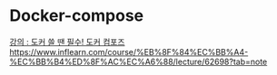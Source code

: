 # Docker-compose

[강의 : 도커 쓸 땐 필수! 도커 컴포즈](https://www.inflearn.com/course/%EB%8F%84%EC%BB%A4-%EC%BB%B4%ED%8F%AC%EC%A6%88/dashboard)
https://www.inflearn.com/course/%EB%8F%84%EC%BB%A4-%EC%BB%B4%ED%8F%AC%EC%A6%88/lecture/62698?tab=note
